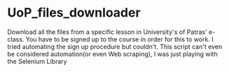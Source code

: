 # UoP_files_downloader
Download all the files from a specific lesson in University's of Patras' e-class. You have to be signed up to the course in order for this to work. I tried automating the sign up procedure but couldn't. This script can't even be considered automation(or even Web scraping), I was just playing with the Selenium Library 
